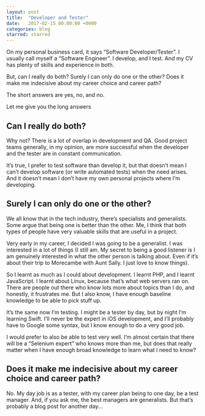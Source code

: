 ```yaml
---
layout: post
title:  "Developer and Tester"
date:   2017-02-15 00:00:00 +0000
categories: blog
starred: starred
---
```


On my personal business card, it says “Software Developer/Tester”. I usually call myself a “Software Engineer”. I develop, and I test. And my CV has plenty of skills and experience in both.

But, can I really do both? Surely I can only do one or the other? Does it make me indecisive about my career choice and career path?

The short answers are yes, no, and no.

Let me give you the long answers

Can I really do both?
--

Why not? There is a lot of overlap in development and QA. Good project teams generally, in my opinion, are more successful when the developer and the tester are in constant communication.

It’s true, I prefer to test software than develop it, but that doesn’t mean I can’t develop software (or write automated tests) when the need arises. And it doesn’t mean I don’t have my own personal projects where I’m developing.

Surely I can only do one or the other?
-- 
We all know that in the tech industry, there’s specialists and generalists. Some argue that being one is better than the other. Me, I think that both types of people have very valuable skills that are useful in a project.

Very early in my career, I decided I was going to be a generalist. I was interested in a lot of things (I still am. My secret to being a good listener is I am genuinely interested in what the other person is talking about. Even if it’s about their trip to Morecambe with Aunt Sally. I just love to know things).

So I learnt as much as I could about development. I learnt PHP, and I learnt JavaScript. I learnt about Linux, because that’s what web servers ran on. There are people out there who know lots more about topics than I do, and honestly, it frustrates me. But I also know, I have enough baseline knowledge to be able to pick stuff up.

It’s the same now I’m testing. I might be a tester by day, but by night I’m learning Swift. I’ll never be the expert in iOS development, and I’ll probably have to Google some syntax, but I know enough to do a very good job.

I would prefer to also be able to test very well. I’m almost certain that there will be a “Selenium expert” who knows more than me, but does that really matter when I have enough broad knowledge to learn what I need to know?

Does it make me indecisive about my career choice and career path?
--

No. My day job is as a tester, with my career plan being to one day, be a test manager. And, if you ask me, the best managers are generalists. But that’s probably a blog post for another day...
